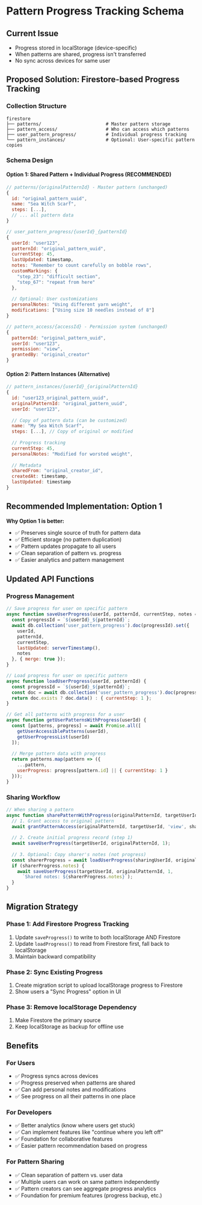 # Pattern Progress Tracking Schema

## Current Issue
- Progress stored in localStorage (device-specific)
- When patterns are shared, progress isn't transferred
- No sync across devices for same user

## Proposed Solution: Firestore-based Progress Tracking

### Collection Structure
```
firestore
├── patterns/                        # Master pattern storage
├── pattern_access/                  # Who can access which patterns
├── user_pattern_progress/           # Individual progress tracking
└── pattern_instances/               # Optional: User-specific pattern copies
```

### Schema Design

#### Option 1: Shared Pattern + Individual Progress (RECOMMENDED)
```javascript
// patterns/{originalPatternId} - Master pattern (unchanged)
{
  id: "original_pattern_uuid",
  name: "Sea Witch Scarf",
  steps: [...],
  // ... all pattern data
}

// user_pattern_progress/{userId}_{patternId}
{
  userId: "user123",
  patternId: "original_pattern_uuid", 
  currentStep: 45,
  lastUpdated: timestamp,
  notes: "Remember to count carefully on bobble rows",
  customMarkings: {
    "step_23": "difficult section",
    "step_67": "repeat from here"
  },
  
  // Optional: User customizations
  personalNotes: "Using different yarn weight",
  modifications: ["Using size 10 needles instead of 8"]
}

// pattern_access/{accessId} - Permission system (unchanged)
{
  patternId: "original_pattern_uuid",
  userId: "user123", 
  permission: "view",
  grantedBy: "original_creator"
}
```

#### Option 2: Pattern Instances (Alternative)
```javascript
// pattern_instances/{userId}_{originalPatternId}
{
  id: "user123_original_pattern_uuid",
  originalPatternId: "original_pattern_uuid",
  userId: "user123",
  
  // Copy of pattern data (can be customized)
  name: "My Sea Witch Scarf",
  steps: [...], // Copy of original or modified
  
  // Progress tracking
  currentStep: 45,
  personalNotes: "Modified for worsted weight",
  
  // Metadata
  sharedFrom: "original_creator_id",
  createdAt: timestamp,
  lastUpdated: timestamp
}
```

## Recommended Implementation: Option 1

**Why Option 1 is better:**
- ✅ Preserves single source of truth for pattern data
- ✅ Efficient storage (no pattern duplication)
- ✅ Pattern updates propagate to all users
- ✅ Clean separation of pattern vs. progress
- ✅ Easier analytics and pattern management

## Updated API Functions

### Progress Management
```javascript
// Save progress for user on specific pattern
async function saveUserProgress(userId, patternId, currentStep, notes = null) {
  const progressId = `${userId}_${patternId}`;
  await db.collection('user_pattern_progress').doc(progressId).set({
    userId,
    patternId,
    currentStep,
    lastUpdated: serverTimestamp(),
    notes
  }, { merge: true });
}

// Load progress for user on specific pattern  
async function loadUserProgress(userId, patternId) {
  const progressId = `${userId}_${patternId}`;
  const doc = await db.collection('user_pattern_progress').doc(progressId).get();
  return doc.exists ? doc.data() : { currentStep: 1 };
}

// Get all patterns with progress for a user
async function getUserPatternsWithProgress(userId) {
  const [patterns, progress] = await Promise.all([
    getUserAccessiblePatterns(userId),
    getUserProgressList(userId)
  ]);
  
  // Merge pattern data with progress
  return patterns.map(pattern => ({
    ...pattern,
    userProgress: progress[pattern.id] || { currentStep: 1 }
  }));
}
```

### Sharing Workflow
```javascript
// When sharing a pattern
async function sharePatternWithProgress(originalPatternId, targetUserId, sharingUserId) {
  // 1. Grant access to original pattern
  await grantPatternAccess(originalPatternId, targetUserId, 'view', sharingUserId);
  
  // 2. Create initial progress record (step 1)
  await saveUserProgress(targetUserId, originalPatternId, 1);
  
  // 3. Optional: Copy sharer's notes (not progress)
  const sharerProgress = await loadUserProgress(sharingUserId, originalPatternId);
  if (sharerProgress.notes) {
    await saveUserProgress(targetUserId, originalPatternId, 1, 
      `Shared notes: ${sharerProgress.notes}`);
  }
}
```

## Migration Strategy

### Phase 1: Add Firestore Progress Tracking
1. Update `saveProgress()` to write to both localStorage AND Firestore
2. Update `loadProgress()` to read from Firestore first, fall back to localStorage
3. Maintain backward compatibility

### Phase 2: Sync Existing Progress
1. Create migration script to upload localStorage progress to Firestore
2. Show users a "Sync Progress" option in UI

### Phase 3: Remove localStorage Dependency
1. Make Firestore the primary source
2. Keep localStorage as backup for offline use

## Benefits

### For Users
- ✅ Progress syncs across devices
- ✅ Progress preserved when patterns are shared
- ✅ Can add personal notes and modifications
- ✅ See progress on all their patterns in one place

### For Developers  
- ✅ Better analytics (know where users get stuck)
- ✅ Can implement features like "continue where you left off"
- ✅ Foundation for collaborative features
- ✅ Easier pattern recommendation based on progress

### For Pattern Sharing
- ✅ Clean separation of pattern vs. user data
- ✅ Multiple users can work on same pattern independently
- ✅ Pattern creators can see aggregate progress analytics
- ✅ Foundation for premium features (progress backup, etc.)